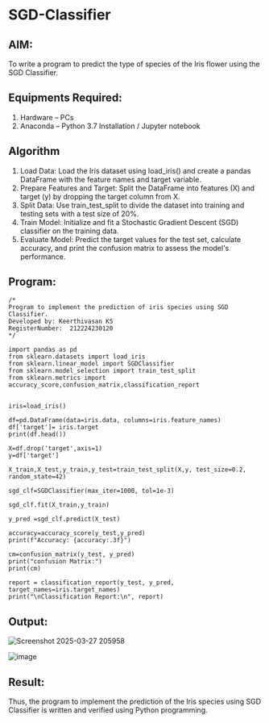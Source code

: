 # SGD-Classifier
## AIM:
To write a program to predict the type of species of the Iris flower using the SGD Classifier.

## Equipments Required:
1. Hardware – PCs
2. Anaconda – Python 3.7 Installation / Jupyter notebook

## Algorithm

1. Load Data: Load the Iris dataset using load_iris() and create a pandas DataFrame with the feature names and target variable.
2. Prepare Features and Target: Split the DataFrame into features (X) and target (y) by dropping the target column from X.
3. Split Data: Use train_test_split to divide the dataset into training and testing sets with a test size of 20%.
4. Train Model: Initialize and fit a Stochastic Gradient Descent (SGD) classifier on the training data.
5. Evaluate Model: Predict the target values for the test set, calculate accuracy, and print the confusion matrix to assess the model's performance.

## Program:
```
/*
Program to implement the prediction of iris species using SGD Classifier.
Developed by: Keerthivasan KS
RegisterNumber:  212224230120
*/
```
```
import pandas as pd
from sklearn.datasets import load_iris
from sklearn.linear_model import SGDClassifier
from sklearn.model_selection import train_test_split
from sklearn.metrics import accuracy_score,confusion_matrix,classification_report


iris=load_iris()

df=pd.DataFrame(data=iris.data, columns=iris.feature_names)
df['target']= iris.target
print(df.head())

X=df.drop('target',axis=1)
y=df['target']

X_train,X_test,y_train,y_test=train_test_split(X,y, test_size=0.2, random_state=42)

sgd_clf=SGDClassifier(max_iter=1000, tol=1e-3)

sgd_clf.fit(X_train,y_train)

y_pred =sgd_clf.predict(X_test)

accuracy=accuracy_score(y_test,y_pred)
print(f"Accuracy: {accuracy:.3f}")

cm=confusion_matrix(y_test, y_pred)
print("confusion Matrix:")
print(cm)

report = classification_report(y_test, y_pred, target_names=iris.target_names)
print("\nClassification Report:\n", report)
```
## Output:

![Screenshot 2025-03-27 205958](https://github.com/user-attachments/assets/56845a70-2331-4202-9d8c-58d91fcb9751)


![image](https://github.com/user-attachments/assets/8a39cc75-4984-4847-8f8d-8a3a9b5b80cc)

## Result:
Thus, the program to implement the prediction of the Iris species using SGD Classifier is written and verified using Python programming.
